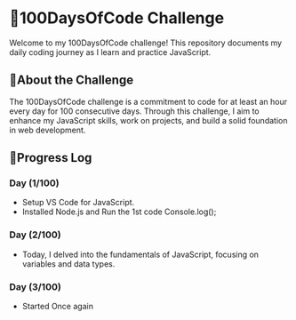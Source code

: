 # 🚀100DaysOfCode Challenge

Welcome to my 100DaysOfCode challenge! This repository documents my daily coding journey as I learn and practice JavaScript.


## 📌About the Challenge
The 100DaysOfCode challenge is a commitment to code for at least an hour every day for 100 consecutive days. Through this challenge, I aim to enhance my JavaScript skills, work on projects, and build a solid foundation in web development.
## 📑Progress Log

### Day (1/100)
- Setup VS Code for JavaScript.
- Installed Node.js and Run the 1st code Console.log();
### Day (2/100)
- Today, I delved into the fundamentals of JavaScript, focusing on variables and data types.
### Day (3/100)
- Started Once again
